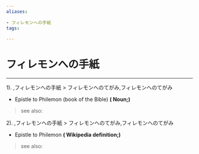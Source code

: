 ```yaml
---
aliases:
    
- フィレモンへの手紙
tags:
    
---
```


# フィレモンへの手紙
---
1).
,フィレモンへの手紙 > フィレモンへのてがみ,フィレモンへのてがみ

- Epistle to Philemon (book of the Bible)
**( Noun;)**
> see also: 
            
2).
,フィレモンへの手紙 > フィレモンへのてがみ,フィレモンへのてがみ

- Epistle to Philemon
**( Wikipedia definition;)**
> see also: 
            